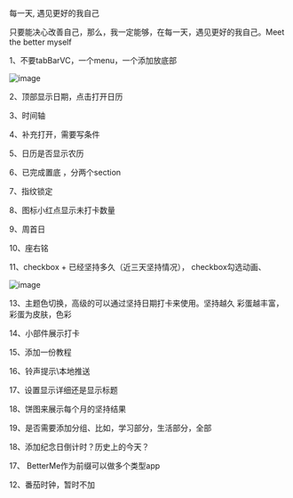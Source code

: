 每一天, 遇见更好的我自己



只要能决心改善自己，那么，我一定能够，在每一天，遇见更好的我自己。Meet the better myself



1、不要tabBarVC，一个menu，一个添加放底部

![image](https://xilankong.github.io/resource/tabbar.jpeg)





2、顶部显示日期，点击打开日历



3、时间轴



4、补充打开，需要写条件



5、日历是否显示农历



6、已完成置底 ，分两个section 



7、指纹锁定



8、图标小红点显示未打卡数量



9、周首日



10、座右铭



11、checkbox + 已经坚持多久（近三天坚持情况），  checkbox勾选动画、

![image](https://xilankong.github.io/resource/app_list.png)



13、主题色切换，高级的可以通过坚持日期打卡来使用。坚持越久 彩蛋越丰富，彩蛋为皮肤，色彩



14、小部件展示打卡



15、添加一份教程



16、铃声提示\本地推送



17、设置显示详细还是显示标题



18、饼图来展示每个月的坚持结果



19、是否需要添加分组、比如，学习部分，生活部分，全部



18、添加纪念日倒计时？历史上的今天？



17、 BetterMe作为前缀可以做多个类型app



12、番茄时钟，暂时不加